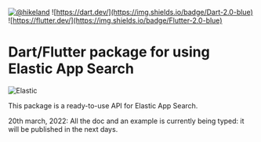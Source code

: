 [![@hikeland](https://img.shields.io/twitter/follow/hikeland?label=Hikeland&style=social)](https://twitter.com/hikeland)
![https://dart.dev/](https://img.shields.io/badge/Dart-2.0-blue)
![https://flutter.dev/](https://img.shields.io/badge/Flutter-2.0-blue)

# Dart/Flutter package for using Elastic App Search

![Elastic](https://raw.githubusercontent.com/julienlebren/flutter_ISBNdb/main/assets/logo.png)

This package is a ready-to-use API for Elastic App Search.

20th march, 2022:
All the doc and an example is currently being typed: it will be published in the next days.